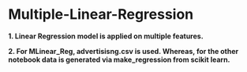 # Multiple-Linear-Regression
**1. Linear Regression model is applied on multiple features.**

**2. For MLinear_Reg, advertisisng.csv is used. Whereas, for the other notebook data is generated via make_regression from scikit learn.** 
